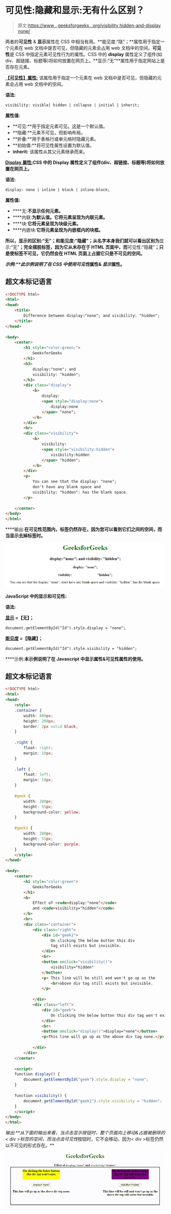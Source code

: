 # 可见性:隐藏和显示:无有什么区别？

> 原文:[https://www . geeksforgeeks . org/visibility hidden-and-display none/](https://www.geeksforgeeks.org/what-is-the-difference-between-visibilityhidden-and-displaynone/)

两者的**可见性** & **显示**属性在 CSS 中相当有用。**能见度:“隐”；**属性用于指定一个元素在 web 文档中是否可见，但隐藏的元素会占用 web 文档中的空间。**可见性**是 CSS 中指定元素可见性行为的属性。CSS 中的 **display** 属性定义了组件(如 div、超链接、标题等)将如何放置在网页上。**显示:“无”**属性用于指定网站上是否存在元素。

[**【可见性】属性:**](https://www.geeksforgeeks.org/css-visibility-property/) 该属性用于指定一个元素在 web 文档中是否可见，但隐藏的元素会占用 web 文档中的空间。

**语法:**

```html
visibility: visible| hidden | collapse | initial | inherit;
```

**属性值:**

*   **可见:**用于指定元素可见。这是一个默认值。
*   **隐藏:**元素不可见，但影响布局。
*   **折叠:**用于表格行或单元格时隐藏元素。
*   **初始值:**将可见性属性设置为默认值。
*   **inherit:** 该属性从其父元素继承而来。

[**Display 属性:**](https://www.geeksforgeeks.org/css-display-property/)**CSS 中的 Display 属性定义了组件(div、超链接、标题等)将如何放置在网页上。**

****语法:****

```html
display: none | inline | block | inline-block;
```

****属性值:****

*   ****无:**不显示任何元素。**
*   ****内联:**为默认值。它将元素呈现为内联元素。**
*   ****块:**它将元素呈现为块级元素。**
*   ****内嵌块:**它将元素呈现为内嵌框内的块框。**

**所以，**显示的区别:“无”；**和**能见度:“隐藏”**；从名字本身我们就可以看出区别为**显示:“无”**；完全摆脱标签，因为它从未存在于 HTML 页面中，而**可见性:“隐藏”**；只是使标签不可见，它仍然会在 HTML 页面上占据它只是不可见的空间。**

****示例:**此示例说明了在 CSS 中使用*可见性*属性& *显示*属性。**

## **超文本标记语言**

```html
<!DOCTYPE html>
<html>
<head>
    <title>
        Difference between display:"none"; and visibility: "hidden";
    </title>
</head>

<body>
    <center>
        <h1 style="color:green;">
            GeeksforGeeks
        </h1>
        <h3>
            display:"none"; and
            visibility: "hidden";
        </h3>
        <div class="display">
            <b>
                display:
                <span style="display:none">
                    display:none
                </span> "none";
            </b>
        </div>
        <br>
        <div class="visibility">
            <b>
                visibility:
                <span style="visibility:hidden">
                    visibility:hidden
                </span> "hidden";
            </b>
        </div>
        <p>
            You can see that the display: "none"; 
            don't have any blank space and 
            visibility: "hidden": has the blank space.
        </p>

    </center>
</body>
</html>
```

****输出:**在可见性范围内，标签仍然存在，因为您可以看到它们之间的空间，而当显示去掉标签时。**

**![](img/8d971406066340b4b8d64b6d4bda45f2.png)**

****JavaScript 中的显示和可见性:****

****语法:****

**[**显示**](https://www.geeksforgeeks.org/html-dom-style-display-property/) **=【无】；****

```html
document.getElementById("Id").style.display = "none";
```

**[**能见度**](https://www.geeksforgeeks.org/html-dom-style-visibility-property/) **=【隐藏】；****

```html
document.getElementById("Id").style.visibility = "hidden";
```

****示例:**本示例说明了在 Javascript 中显示属性&可见性属性的使用。**

## **超文本标记语言**

```html
<!DOCTYPE html>
<html>
<head>
    <style>
    .container {
        width: 800px;
        height: 200px;
        border: 2px solid black;
    }

    .right {
        float: right;
        margin: 10px;
    }

    .left {
        float: left;
        margin: 10px;
    }

    #geek {
        width: 200px;
        height: 55px;
        background-color: yellow;
    }

    #geek1 {
        width: 200px;
        height: 55px;
        background-color: purple;
    }
    </style>
</head>

<body>
    <center>
        <h1 style="color:green">
            GeeksforGeeks
        </h1> 
        <b>
            Effect of <code>display:"none"</code> 
            and <code>visibility="hidden"</code>
        </b>
        <br>
        <div class="container">
            <div class="right">
                <div id="geek1">
                    On clicking the below button this div
                    tag still exists but invisible.
                </div>
                <br>
                <button onclick="visibility()">
                    visibility="hidden"
                </button>
                <p> This line will be still and won't go up as the
                    <br>above div tag still exists but invisible.
                </p>

            </div>
            <div class="left">
                <div id="geek">
                    On clicking the below button this div tag won't exist.
                </div>
                <br>
                <button onclick="display()">display="none"</button>
                <p>This line will go up as the above div tag none.</p>

            </div>
        </div>
    </center>

    <script>
    function display() {
        document.getElementById("geek").style.display = "none";
    }

    function visibility() {
        document.getElementById("geek1").style.visibility = "hidden";
    }
    </script>
</body>
</html>
```

****输出:**从下面的输出来看，当点击*显示*按钮时，整个页面向上移动&占据被删除的< div >标签的空间，而当点击*可见性*按钮时，它不会移动，因为< div >标签仍然以不可见的形式存在。**

**![](img/89589986a9e8aaa8e30d6523f5ab5f55.png)**